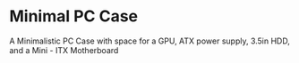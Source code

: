 # Minimal PC Case
 A Minimalistic PC Case with space for a GPU, ATX power supply, 3.5in HDD, and a Mini - ITX Motherboard
